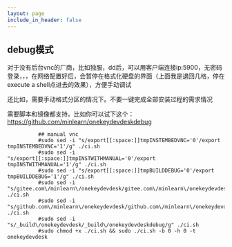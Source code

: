 ```yaml
---
layout: page
include_in_header: false
---
```



debug模式
-----

对于没有后台vnc的厂商，比如独服，dd后，可以用客户端连接ip:5900，无密码登录，，，在网络配置好后，会暂停在格式化硬盘的界面（上面我是退回几格，停在execute a shell点进去的效果），方便手动调试

还比如，需要手动格式分区的情况下。不要一键完成全部安装过程的需求情况

需要脚本和镜像都支持。比如你可以试下这个：https://github.com/minlearn/onekeydevdeskdebug


```
          ## manual vnc
          #sudo sed -i "s/export[[:space:]]tmpINSTEMBEDVNC='0'/export tmpINSTEMBEDVNC='1'/g" ./ci.sh
          #sudo sed -i "s/export[[:space:]]tmpINSTWITHMANUAL='0'/export tmpINSTWITHMANUAL='1'/g" ./ci.sh
          #sudo sed -i "s/export[[:space:]]tmpBUILDDEBUG='0'/export tmpBUILDDEBUG='1'/g" ./ci.sh
          #sudo sed -i "s/gitee.com\/minlearn\/onekeydevdesk/gitee.com\/minlearn\/onekeydevdeskdebug/g" ./ci.sh
          #sudo sed -i "s/github.com\/minlearn\/onekeydevdesk/github.com\/minlearn\/onekeydevdeskdebug/g" ./ci.sh
          #sudo sed -i "s/_build\/onekeydevdesk/_build\/onekeydevdeskdebug/g" ./ci.sh
          #sudo chmod +x ./ci.sh && sudo ./ci.sh -b 0 -h 0 -t onekeydevdesk
```